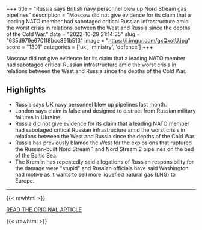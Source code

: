 +++
title = "Russia says British navy personnel blew up Nord Stream gas pipelines"
description = "Moscow did not give evidence for its claim that a leading NATO member had sabotaged critical Russian infrastructure amid the worst crisis in relations between the West and Russia since the depths of the Cold War."
date = "2022-10-29 21:14:35"
slug = "635d979e6701f8bcc891b513"
image = "https://i.imgur.com/gxQxotU.jpg"
score = "1301"
categories = ['uk', 'ministry', 'defence']
+++

Moscow did not give evidence for its claim that a leading NATO member had sabotaged critical Russian infrastructure amid the worst crisis in relations between the West and Russia since the depths of the Cold War.

## Highlights

- Russia says UK navy personnel blew up pipelines last month.
- London says claim is false and designed to distract from Russian military failures in Ukraine.
- Russia did not give evidence for its claim that a leading NATO member had sabotaged critical Russian infrastructure amid the worst crisis in relations between the West and Russia since the depths of the Cold War.
- Russia has previously blamed the West for the explosions that ruptured the Russian-built Nord Stream 1 and Nord Stream 2 pipelines on the bed of the Baltic Sea.
- The Kremlin has repeatedly said allegations of Russian responsibility for the damage were "stupid" and Russian officials have said Washington had motive as it wants to sell more liquefied natural gas (LNG) to Europe.

---

{{< rawhtml >}}
  <p class="article-category">
    <a target="_blank" href="https://www.reuters.com/world/europe/russia-says-british-navy-personnel-blew-up-nord-stream-gas-pipelines-2022-10-29/">READ THE ORIGINAL ARTICLE</a>
  </p>
{{< /rawhtml >}}
